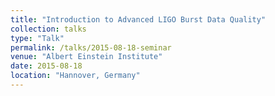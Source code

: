 ```yaml
---
title: "Introduction to Advanced LIGO Burst Data Quality"
collection: talks
type: "Talk"
permalink: /talks/2015-08-18-seminar
venue: "Albert Einstein Institute"
date: 2015-08-18
location: "Hannover, Germany"
---
```

